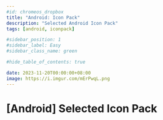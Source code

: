 ```yaml
---
#id: chromeos_dropbox
title: "Android: Icon Pack"
description: "Selected Android Icon Pack"
tags: [android, iconpack]

#sidebar_position: 1
#sidebar_label: Easy
#sidebar_class_name: green

#hide_table_of_contents: true

date: 2023-11-20T00:00:00+08:00
image: https://i.imgur.com/mErPwqL.png
---
```


[Android] Selected Icon Pack
============================



